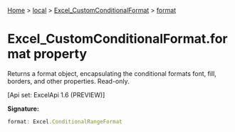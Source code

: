 [Home](./index) &gt; [local](local.md) &gt; [Excel\_CustomConditionalFormat](local.excel_customconditionalformat.md) &gt; [format](local.excel_customconditionalformat.format.md)

# Excel\_CustomConditionalFormat.format property

Returns a format object, encapsulating the conditional formats font, fill, borders, and other properties. Read-only. 

 \[Api set: ExcelApi 1.6 (PREVIEW)\]

**Signature:**
```javascript
format: Excel.ConditionalRangeFormat
```
